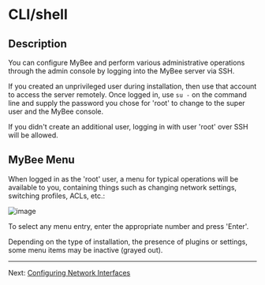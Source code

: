 # CLI/shell

## Description

You can configure MyBee and perform various administrative operations through the admin console by logging into the MyBee server via SSH.

If you created an unprivileged user during installation, then use that account to access the server remotely. Once logged in, use `su -` on the command line and supply the password you chose for 'root' to change to the super user and the MyBee console.

If you didn't create an additional user, logging in with user 'root' over SSH will be allowed.

## MyBee Menu

When logged in as the 'root' user, a menu for typical operations will be available to you, containing things such as changing network settings, switching profiles, ACLs, etc.:

![image](https://user-images.githubusercontent.com/926409/163887427-850cc699-273d-4d28-b765-c7e6ba59cbde.png)

To select any menu entry, enter the appropriate number and press 'Enter'.

Depending on the type of installation, the presence of plugins or settings, some menu items may be inactive (grayed out).

---

Next: [Configuring Network Interfaces](network.md)
